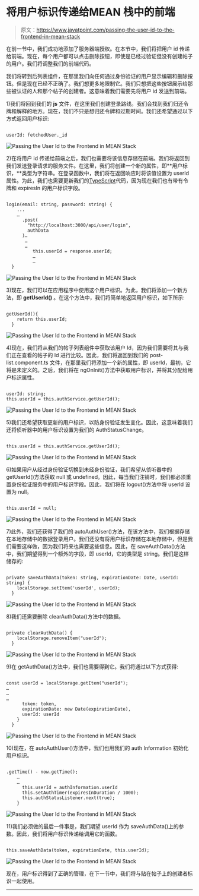 # 将用户标识传递给MEAN 栈中的前端

> 原文：<https://www.javatpoint.com/passing-the-user-id-to-the-frontend-in-mean-stack>

在前一节中，我们成功地添加了服务器端授权。在本节中，我们将把用户 id 传递给前端。现在，每个用户都可以点击删除按钮，即使是已经过验证但没有创建帖子的用户。我们将调整我们的前端代码。

我们将转到后列表组件，在那里我们向任何通过身份验证的用户显示编辑和删除按钮。但是现在已经不正确了。我们想更多地限制它。我们只想把这些按钮展示给那些被认证的人和那个帖子的创建者。这意味着我们需要先将用户 id 发送到前端。

1)我们将回到我们的 **js** 文件，在这里我们创建登录路线。我们会找到我们归还令牌和解释的地方。现在，我们不只是想归还令牌和过期时间。我们还希望通过以下方式返回用户标识:

```

userId: fetchedUser._id

```

![Passing the User Id to the Frontend in MEAN Stack](img/dd263a84ebc2304ccb15ceaadecc8dee.png)

2)在将用户 id 传递给前端之后，我们也需要将该信息存储在前端。我们将返回到我们发送登录请求的服务文件。在这里，我们将创建一个新的属性，即**用户标识，**类型为字符串。在登录函数中，我们将在返回响应时将该值设置为 userId 属性。为此，我们也需要更新我们的[TypeScript](https://www.javatpoint.com/typescript-tutorial)代码，因为现在我们也有带有令牌和 expiresIn 的用户标识字段。

```

login(email: string, password: string) {
    ...
    …
      .post(
        "http://localhost:3000/api/user/login",
        authData
      )…
       …
       …
          this.userId = response.userId;
          …
          …
  }

```

![Passing the User Id to the Frontend in MEAN Stack](img/e2b6acff652933c935bbe038717c32ab.png)

3)现在，我们可以在应用程序中使用这个用户标识。为此，我们将添加一个新方法，即 **getUserId()** 。在这个方法中，我们将简单地返回用户标识，如下所示:

```

getUserId(){
    return this.userId;
  }

```

![Passing the User Id to the Frontend in MEAN Stack](img/d81525393e2ae73340d743c49661a3c0.png)

4)现在，我们将从我们的帖子列表组件中获取该用户 Id，因为我们需要将其与我们正在查看的帖子的 Id 进行比较。因此，我们将返回到我们的 post-list.component.ts 文件，在那里我们将添加一个新的属性，即 userId，最初，它将是未定义的。之后，我们将在 ngOnInit()方法中获取用户标识，并将其分配给用户标识属性。

```

userId: string;
this.userId = this.authService.getUserId();

```

![Passing the User Id to the Frontend in MEAN Stack](img/dc94ae48c6c9a5ac929f45736eca5f83.png)

5)我们还希望获取更新的用户标识，以防身份验证发生变化。因此，这意味着我们还将侦听器中的用户标识设置为我们的 AuthStatusChange。

```

this.userId = this.authService.getUserId();

```

![Passing the User Id to the Frontend in MEAN Stack](img/bb14e89e055266a5ec11f08a1cad900a.png)

6)如果用户从经过身份验证切换到未经身份验证，我们希望从侦听器中的 getUserId()方法获取 null 或 undefined。因此，每当我们注销时，我们都必须重置身份验证服务中的用户标识字段。因此，我们将在 logout()方法中将 userId 设置为 null。

```

this.userId = null;

```

![Passing the User Id to the Frontend in MEAN Stack](img/a78c3261395c16e1c049d79d252e9013.png)

7)此外，我们还获得了我们的 autoAuthUser()方法，在该方法中，我们根据存储在本地存储中的数据登录用户。我们还没有将用户标识存储在本地存储中，但是我们需要这样做，因为我们将来也需要这些信息。因此，在 saveAuthData()方法中，我们期望得到一个额外的字段，即 userId，它的类型是 string。我们是这样储存的:

```

private saveAuthData(token: string, expirationDate: Date, userId: string) {
    localStorage.setItem('userId', userId);
  }

```

![Passing the User Id to the Frontend in MEAN Stack](img/06a30f66fc513445f439f2a7fb4edb6b.png)

8)我们还需要删除 clearAuthData()方法中的数据。

```

private clearAuthData() {
    localStorage.removeItem("userId");
  }

```

![Passing the User Id to the Frontend in MEAN Stack](img/0a9e6d94d263cd8b452dba22a1d38c64.png)

9)在 getAuthData()方法中，我们也需要得到它。我们将通过以下方式获得:

```

const userId = localStorage.getItem("userId");
…
…
…
      token: token,
      expirationDate: new Date(expirationDate),
      userId: userId
    }
  }

```

![Passing the User Id to the Frontend in MEAN Stack](img/3e25fc2d66aded5834837e4793cd08e8.png)

10)现在，在 autoAuthUser()方法中，我们也用我们的 auth Information 初始化用户标识。

```

.getTime() - now.getTime();
    …
    …
      this.userId = authInformation.userId
      this.setAuthTimer(expiresInDuration / 1000);
      this.authStatusListener.next(true);
    }

```

![Passing the User Id to the Frontend in MEAN Stack](img/8d034d766d973be37748dac1b74c12b5.png)

11)我们必须做的最后一件事是，我们期望 userId 作为 saveAuthData()上的参数。因此，我们将用户标识传递给调用它的函数。

```

this.saveAuthData(token, expirationDate, this.userId);

```

![Passing the User Id to the Frontend in MEAN Stack](img/2dddcf09e358974ef4645a4025e6500e.png)

现在，用户标识得到了正确的管理，在下一节中，我们将与贴在帖子上的创建者标识一起使用。

* * *